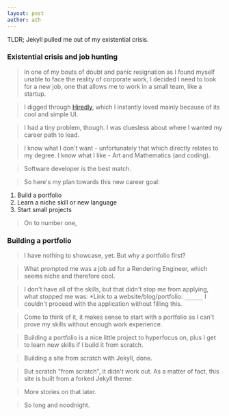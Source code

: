 ```yaml
---
layout: post
author: ath
---
```


TLDR; Jekyll pulled me out of my existential crisis.

### Existential crisis and job hunting

> In one of my bouts of doubt and panic resignation as I found myself unable to face the reality of corporate work, I decided I need to look for a new job, one that allows me to work in a small team, like a startup. 

> I digged through [Hiredly](https://my.hiredly.com/), which I instantly loved mainly because of its cool and simple UI.

> I had a tiny problem, though. I was cluesless about where I wanted my career path to lead. 

> I know what I don't want - unfortunately that which directly relates to my degree. I know what I like - Art and Mathematics (and coding). 

> Software developer is the best match.

> So here's my plan towards this new career goal:
1. Build a portfolio
2. Learn a niche skill or new language
3. Start small projects

> On to number one,

### Building a portfolio

> I have nothing to showcase, yet. But why a portfolio first? 

> What prompted me was a job ad for a Rendering Engineer, which seems niche and therefore cool. 

> I don't have all of the skills, but that didn't stop me from applying, what stopped me was: *Link to a website/blog/portfolio: `______` I couldn't proceed with the application without filling this.

> Come to think of it, it makes sense to start with a portfolio as I can't prove my skills without enough work experience. 

> Building a portfolio is a nice little project to hyperfocus on, plus I get to learn new skills if I build it from scratch.

> Building a site from scratch with Jekyll, done. 

> But scratch "from scratch", it didn't work out. As a matter of fact, this site is built from a forked Jekyll theme. 

> More stories on that later.

> So long and noodnight.
